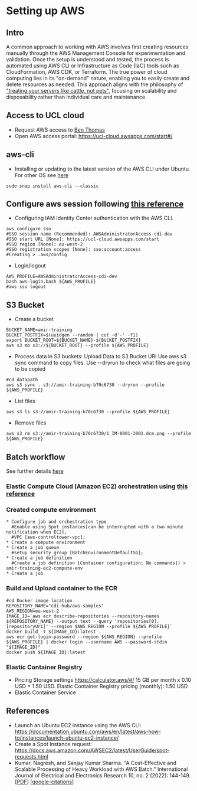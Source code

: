 # Setting up AWS

## Intro
A common approach to working with AWS involves first creating resources manually through the AWS Management Console for experimentation and validation. 
Once the setup is understood and tested, the process is automated using AWS CLI or Infrastructure as Code (IaC) tools such as CloudFormation, AWS CDK, or Terraform.
The true power of cloud computing lies in its "on-demand" nature, enabling you to easily create and delete resources as needed. 
This approach aligns with the philosophy of ["treating your servers like cattle, not pets"](https://devops.stackexchange.com/questions/653/what-is-the-definition-of-cattle-not-pets), focusing on scalability and disposability rather than individual care and maintenance.

## Access to UCL cloud
* Request AWS access to [Ben Thomas](https://github.com/bathomas)
* Open AWS access portal: https://ucl-cloud.awsapps.com/start#/

## aws-cli
* Installing or updating to the latest version of the AWS CLI under Ubuntu. For other OS see [here](https://docs.aws.amazon.com/cli/latest/userguide/getting-started-install.html)
```
sudo snap install aws-cli --classic
```

## Configure aws session following [this reference](https://docs.aws.amazon.com/cli/latest/userguide/cli-configure-sso.html)
* Configuring IAM Identity Center authentication with the AWS CLI.
```
aws configure sso
#SSO session name (Recommended): AWSAdministratorAccess-cdi-dev
#SSO start URL [None]: https://ucl-cloud.awsapps.com/start
#SSO region [None]: eu-west-2
#SSO registration scopes [None]: sso:account:access
#Creating > .aws/config 
```
* Login/logout
```
AWS_PROFILE=AWSAdministratorAccess-cdi-dev
bash aws-login.bash ${AWS_PROFILE}
#aws sso logout 
```

## S3 Bucket 
* Create a bucket 
```
BUCKET_NAME=amir-training
BUCKET_POSTFIX=$(uuidgen --random | cut -d'-' -f1)
export BUCKET_ROOT=${BUCKET_NAME}-${BUCKET_POSTFIX}
aws s3 mb s3://${BUCKET_ROOT} --profile ${AWS_PROFILE}
```
* Process data in S3 buckets: Upload Data to S3 Bucket URI
Use aws s3 sync command to copy files. Use --dryrun to check what files are going to be copied 
```
#cd datapath
aws s3 sync . s3://amir-training-b70c6730 --dryrun --profile ${AWS_PROFILE} 
```
* List files 
```
aws s3 ls s3://amir-training-b70c6730 --profile ${AWS_PROFILE} 
``` 
* Remove files
```
aws s3 rm s3://amir-training-b70c6730/1_IM-0001-3001.dcm.png --profile ${AWS_PROFILE}
```

## Batch workflow

See further details [here](../../.devcontainer/aws)

### Elastic Compute Cloud (Amazon EC2) orchestration using [this reference](https://docs.aws.amazon.com/AmazonECR/latest/userguide/docker-push-ecr-image.html)

### Created compute environment 
```
* Configure job and orchestration type
  #Enable using Spot instances[can be interrupted with a two minute notification when EC2], 
  #VPC [aws-controltower-vpc]; 
* Create a compute environment
* Create a job queue
  #setup security group [BatchEnvironmentDefaultSG]; 
* Create a job definition
  #Create a job definition [Container configuration; No commands]) > amir-training-ec2-compute-env
* Create a job
```

### Build and Upload container to the ECR
```
#cd Docker image location
REPOSITORY_NAME="cdi-hub/aws-samples" 
AWS_REGION=eu-west-2 
IMAGE_ID=`aws ecr describe-repositories --repository-names ${REPOSITORY_NAME} --output text --query 'repositories[0].[repositoryUri]' --region $AWS_REGION --profile ${AWS_PROFILE}` 
docker build -t ${IMAGE_ID}:latest . 
aws ecr get-login-password --region ${AWS_REGION} --profile ${AWS_PROFILE} | docker login --username AWS --password-stdin "${IMAGE_ID}"  
docker push ${IMAGE_ID}:latest 
```

### Elastic Container Registry
* Pricing Storage settings https://calculator.aws/#/
15 GB per month x 0.10 USD = 1.50 USD. Elastic Container Registry pricing (monthly): 1.50 USD
* Elastic Container Service


## References
* Launch an Ubuntu EC2 instance using the AWS CLI: https://documentation.ubuntu.com/aws/en/latest/aws-how-to/instances/launch-ubuntu-ec2-instance/
* Create a Spot Instance request: https://docs.aws.amazon.com/AWSEC2/latest/UserGuide/spot-requests.html
* Kumar, Nagresh, and Sanjay Kumar Sharma. "A Cost-Effective and Scalable Processing of Heavy Workload with AWS Batch." International Journal of Electrical and Electronics Research 10, no. 2 (2022): 144-149. [[PDF]](https://ijeer.forexjournal.co.in/papers-pdf/ijeer-100216.pdf) [[google-citations]](https://scholar.google.com/scholar?hl=en&as_sdt=0%2C5&q=A+Cost-Effective+and+Scalable+Processing+of+Heavy+Workload+with+AWS+Batch++&btnG=)


